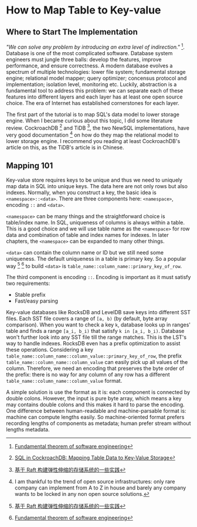 # How to Map Table to Key-value

## Where to Start The Implementation

<i>"We can solve any problem by introducing an extra level of indirection."</i> [^3]. 
Database is one of the most complicated software.
Database system engineers must jungle three balls:
develop the features, improve performance, and ensure correctness. 
A modern database evolves a spectrum of multiple technologies:
lower file system; fundamental storage engine; relational model mapper;
query optimizer; concensus protocol and implementation; isolation level,
monitoring etc. Luckily, abstraction is a fundamental tool to address this problem: we can separate
each of these features into different layers and each layer has at least one open source
choice. The era of Internet has established cornerstones for each layer.

The first part of the tutorial is to map SQL's data model to 
lower storage engine. When I became curious about this topic, I did some literature review.
CockroachDB [^1] and TiDB [^2], the two NewSQL implementations, have very good
documentation [^4] on how do they map the relational model to lower storage engine.
I recommend you reading at least CockroachDB's article on this, as the TiDB's article is in Chinese.

## Mapping 101

Key-value store requires keys to be unique and thus we need to uniquely map data in SQL
into unique keys. The data here are not only rows but also indexes.
Normally, when you construct a key, the basic idea is `<namespace>::<data>`.
There are three components here: `<namespace>`, encoding `::` and `<data>`.

`<namespace>` can be many things and the straightforward choice is table/index name.
In SQL, uniqueness of columns is always within a table. 
This is a good choice and we will use table name as the `<namespace>` 
for row data and combination of table and index names for indexes.
In later chapters, the `<namespace>` can be expanded to many other things.

`<data>` can contain the column name or ID but we still need some uniqueness.
The default uniqueness in a table is primary key. 
So a popular way [^2] [^3] to build `<data>` is `table_name::column_name::primary_key_of_row`.

The third component is encoding `::`. Encoding is important as it must satisfy two requirements:

* Stable prefix
* Fast/easy parsing

Key-value databases like RocksDB and LevelDB save keys into different SST files. 
Each SST file covers a range of `[a, b)` (by default, byte array comparison).
When you want to check a key `k`, database looks up in ranges' table and finds
a range `[a_i, b_i)` that satisfy `k in [a_i, b_i)`. Database won't further look into
any SST file till the range matches. This is the LST's way to handle indexes.
RocksDB even has a prefix optimization to assist these operations.
Considering a key `table_name::column_name::column_value::primary_key_of_row`,
the prefix `table_name::column_name::column_value` can easily pick up
all values of the column. Therefore, we need an encoding that preserves the byte order
of the prefix: there is no way for any column of any row has a different 
`table_name::column_name::column_value` format. 

A simple solution is use the format as it is: each component is connected by double colons.
However, the input is pure byte array, which means a key may contains double colons
and this makes it hard to parse the encoding. One difference between human-readable
and machine-parsable format is: machine can compute lengths easily.
So machine-oriented format prefers recording lengths of components as metadata;
human prefer stream without lengths metadata.

[^1]: [SQL in CockroachDB: Mapping Table Data to Key-Value Storage](https://www.cockroachlabs.com/blog/sql-in-cockroachdb-mapping-table-data-to-key-value-storage/)

[^2]: [基于 Raft 构建弹性伸缩的存储系统的一些实践](https://pingcap.com/blog-cn/building-distributed-db-with-raft/)

[^3]: [Fundamental theorem of software engineering](https://en.wikipedia.org/wiki/Fundamental_theorem_of_software_engineering)

[^4]: I am thankful to the trend of open source infrastructures: 
only rare company can implement from A to Z in house and
barely any company wants to be locked in any non open source solutions.

[^5]: [The Internals of PostgreSQL: 1.3. Internal Layout of a Heap Table File](http://www.interdb.jp/pg/pgsql01.html)

[^6]: [RocksDB Prefix Seek API](https://github.com/facebook/rocksdb/wiki/Prefix-Seek-API-Changes)
